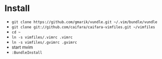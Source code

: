 # Install

* `git clone https://github.com/gmarik/vundle.git ~/.vim/bundle/vundle`
* `git clone git://github.com/caifara/caifara-vimfiles.git ~/vimfiles`
* `cd ~`
* `ln -s vimfiles/.vimrc .vimrc `
* `ln -s vimfiles/.gvimrc .gvimrc`
* start mvim
* `:BundleInstall`
